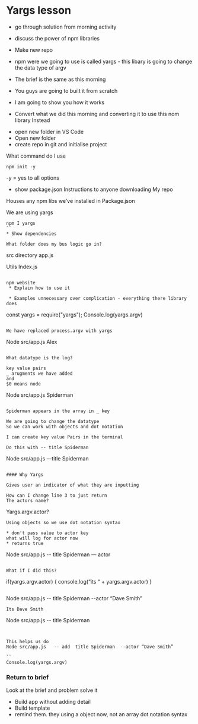 
# Yargs lesson

- go through solution from morning activity

- discuss the power of npm libraries 
- Make new repo

- npm were we going to use is called yargs - this libary is going to change the data type of argv 

- The brief is the same as this morning 
- You guys are going to built it from scratch

- I am going to show you how it works 

- Convert what we did this morning and converting it to use this nom library 
Instead

* open new folder in VS Code
* Open new folder
* create repo in git and initialise project

What command do I use 

```
npm init -y
```
-y = yes to all options 

* show package.json
Instructions to anyone downloading My repo 

Houses any npm libs we’ve installed in
Package.json 

We are using yargs

```
npm I yargs 
``
* Show dependencies 

What folder does my bus logic go in?

```
src directory
app.js 

Utils 
Index.js 
```

npm website 
 * Explain how to use it 

 * Examples unnecessary over complication - everything there library does 

```
const yargs = require("yargs");
Console.log(yargs.argv)
```

We have replaced process.argv with yargs 

```
Node src/app.js Alex
```

What datatype is the log?

key value pairs 
_ arugments we have added 
and 
$0 means node 

```
Node src/app.js Spiderman 
```

Spiderman appears in the array in _ key

We are going to change the datatype
So we can work with objects and dot notation 

I can create key value Pairs in the terminal 

Do this with -- title Spiderman 

```
Node src/app.js —title Spiderman 
```

#### Why Yargs

Gives user an indicator of what they are inputting 

How can I change line 3 to just return 
The actors name?
```
Yargs.argv.actor?
```
Using objects so we use dot notation syntax 

* don't pass value to actor key
what will log for actor now
* returns true

```
Node src/app.js  -- title Spiderman  — actor
```

What if I did this?

```
if(yargs.argv.actor) { 
	console.log(“its “ + yargs.argv.actor)
}
```

```
Node src/app.js  -- title Spiderman  --actor “Dave Smith”
```
Its Dave Smith

```
Node src/app.js  -- title Spiderman 
```


This helps us do
Node src/app.js   -- add  title Spiderman  --actor “Dave Smith”

``
Console.log(yargs.argv) 
``` 

### Return to brief 

Look at the brief and problem solve it 

* Build app without adding detail 
* Build template
* remind them. they using a object now, not an array
dot notation syntax
 
